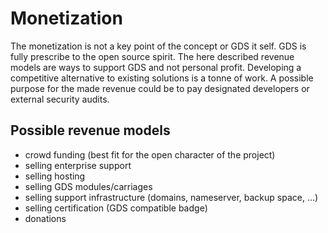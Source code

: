 # Monetization

The monetization is not a key point of the concept or GDS it self. GDS is fully
prescribe to the open source spirit. The here described revenue models are ways
to support GDS and not personal profit. Developing a competitive alternative to
existing solutions is a tonne of work. A possible purpose for the made revenue
could be to pay designated developers or external security audits.


## Possible revenue models

* crowd funding (best fit for the open character of the project)
* selling enterprise support
* selling hosting
* selling GDS modules/carriages
* selling support infrastructure (domains, nameserver, backup space, ...)
* selling certification (GDS compatible badge)
* donations
